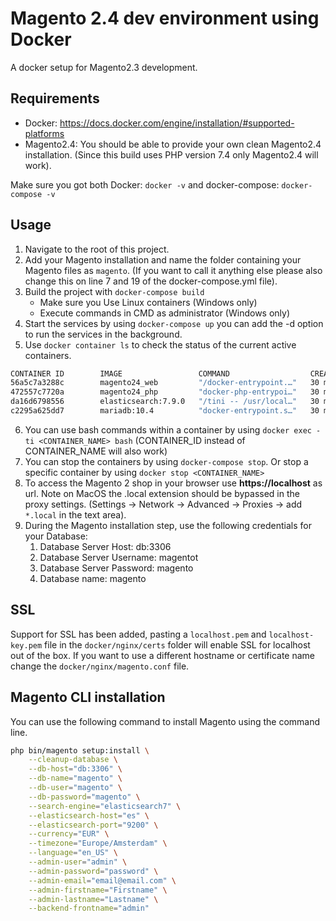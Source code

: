 # Magento 2.4 dev environment using Docker

A docker setup for Magento2.3 development.

## Requirements

- Docker: <https://docs.docker.com/engine/installation/#supported-platforms>
- Magento2.4: You should be able to provide your own clean Magento2.4 installation. (Since this build uses PHP version 7.4 only Magento2.4 will work).

Make sure you got both Docker: `docker -v` and docker-compose: `docker-compose -v`

## Usage

1. Navigate to the root of this project.
2. Add your Magento installation and name the folder containing your Magento files as `magento`. (If you want to call it anything else please also change this on line 7 and 19 of the docker-compose.yml file).
3. Build the project with `docker-compose build`
   - Make sure you Use Linux containers (Windows only)
   - Execute commands in CMD as administrator (Windows only)
4. Start the services by using `docker-compose up` you can add the -d option to run the services in the background.
5. Use `docker container ls` to check the status of the current active containers.

```bash
CONTAINER ID        IMAGE                 COMMAND                  CREATED             STATUS              PORTS                                      NAMES
56a5c7a3288c        magento24_web         "/docker-entrypoint.…"   30 minutes ago      Up 30 minutes       0.0.0.0:80->80/tcp, 0.0.0.0:443->443/tcp   magento-web
472557c7720a        magento24_php         "docker-php-entrypoi…"   30 minutes ago      Up 30 minutes       9000/tcp                                   magento-php
da16d6798556        elasticsearch:7.9.0   "/tini -- /usr/local…"   30 minutes ago      Up 30 minutes       0.0.0.0:9200->9200/tcp, 9300/tcp           magento-es
c2295a625dd7        mariadb:10.4          "docker-entrypoint.s…"   30 minutes ago      Up 30 minutes       0.0.0.0:3306->3306/tcp                     magento-db
```

6. You can use bash commands within a container by using `docker exec -ti <CONTAINER_NAME> bash` (CONTAINER_ID instead of CONTAINER_NAME will also work)
7. You can stop the containers by using `docker-compose stop`. Or stop a specific container by using `docker stop <CONTAINER_NAME>`
8. To access the Magento 2 shop in your browser use **https://localhost** as url. Note on MacOS the .local extension should be bypassed in the proxy settings. (Settings -> Network -> Advanced -> Proxies -> add `*.local` in the text area).
9. During the Magento installation step, use the following credentials for your Database:
   1. Database Server Host: db:3306
   2. Database Server Username: magentot
   3. Database Server Password: magento
   4. Database name: magento

## SSL

Support for SSL has been added, pasting a `localhost.pem` and `localhost-key.pem` file in
the `docker/nginx/certs` folder will enable SSL for localhost out of the box. If you want to
use a different hostname or certificate name change the `docker/nginx/magento.conf` file.

## Magento CLI installation

You can use the following command to install Magento using the command line.

```bash
php bin/magento setup:install \
    --cleanup-database \
    --db-host="db:3306" \
    --db-name="magento" \
    --db-user="magento" \
    --db-password="magento" \
    --search-engine="elasticsearch7" \
    --elasticsearch-host="es" \
    --elasticsearch-port="9200" \
    --currency="EUR" \
    --timezone="Europe/Amsterdam" \
    --language="en_US" \
    --admin-user="admin" \
    --admin-password="password" \
    --admin-email="email@email.com" \
    --admin-firstname="Firstname" \
    --admin-lastname="Lastname" \
    --backend-frontname="admin"
```
